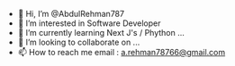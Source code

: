 - 👋 Hi, I’m @AbdulRehman787
- 👀 I’m interested in  Software Developer
- 🌱 I’m currently learning Next J's / Phython ...
- 💞️ I’m looking to collaborate on ...
- 📫 How to reach me email : a.rehman78766@gmail.com

<!---
AbdulRehman787/AbdulRehman787 is a ✨ special ✨ repository because its `README.md` (this file) appears on your GitHub profile.
You can click the Preview link to take a look at your changes.
--->

